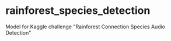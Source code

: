 # rainforest_species_detection
Model for Kaggle challenge "Rainforest Connection Species Audio Detection"
